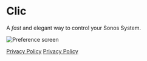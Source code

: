# Clic

A *fast* and elegant way to control your Sonos System.

![Preference screen](https://raw.githubusercontent.com/nehayward/Scenecuts/main/Resources/Preferences.gif)

[Privacy Policy](https://nehayward.github.io/Scenecuts/pages/help)
[Privacy Policy](https://nehayward.github.io/Scenecuts/pages/help)
